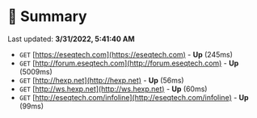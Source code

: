 # 📖 Summary
Last updated: **3/31/2022, 5:41:40 AM**

- `GET` [https://eseqtech.com](https://eseqtech.com) - **Up** (245ms)
- `GET` [http://forum.eseqtech.com](http://forum.eseqtech.com) - **Up** (5009ms)
- `GET` [http://hexp.net](http://hexp.net) - **Up** (56ms)
- `GET` [http://ws.hexp.net](http://ws.hexp.net) - **Up** (60ms)
- `GET` [http://eseqtech.com/infoline](http://eseqtech.com/infoline) - **Up** (99ms)
